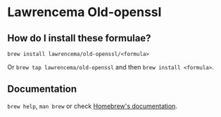 # Lawrencema Old-openssl

## How do I install these formulae?

`brew install lawrencema/old-openssl/<formula>`

Or `brew tap lawrencema/old-openssl` and then `brew install <formula>`.

## Documentation

`brew help`, `man brew` or check [Homebrew's documentation](https://docs.brew.sh).
